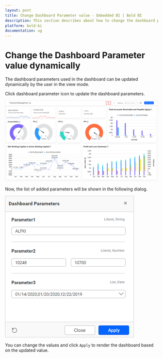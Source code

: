 ```yaml
---
layout: post
title: Change Dashboard Parameter value - Embedded BI | Bold BI
description: This section describes about how to change the dashboard parameter value dynamically in Bold BI Embedded. 
platform: bold-bi
documentation: ug
---
```


# Change the Dashboard Parameter value dynamically

The dashboard parameters used in the dashboard can be updated dynamically by the user in the view mode.

Click dashboard parameter icon to update the dashboard parameters.

![Dashboard parameter icon](/static/assets/embedded/working-with-datasource/dashboard-parameter/images/dashboard-parameter-icon-preview.png)

Now, the list of added parameters will be shown in the following dialog.

![Dashboard parameter viewer dialog](/static/assets/embedded/working-with-datasource/dashboard-parameter/images/dashboard-parameter-viewer.png)

You can change the values and click `Apply` to render the dashboard based on the updated value.